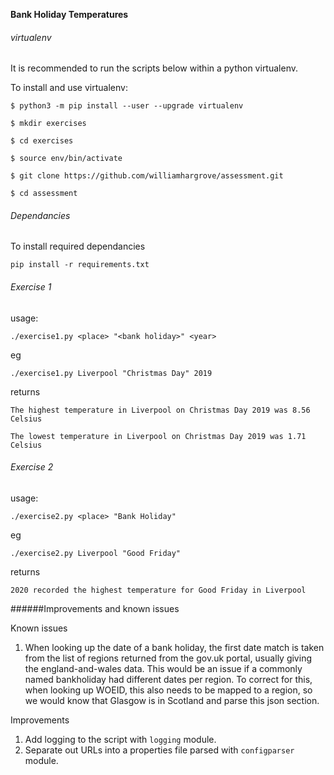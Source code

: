 **Bank Holiday Temperatures**

###### virtualenv

It is recommended to run the scripts below within a python virtualenv.

To install and use virtualenv:

`$ python3 -m pip install --user --upgrade virtualenv`

`$ mkdir exercises`

`$ cd exercises`

`$ source env/bin/activate`

`$ git clone https://github.com/williamhargrove/assessment.git`

`$ cd assessment`

###### Dependancies

To install required dependancies

`pip install -r requirements.txt`

###### Exercise 1

usage:

`./exercise1.py <place> "<bank holiday>" <year>`

eg

`./exercise1.py Liverpool "Christmas Day" 2019`

returns

`The highest temperature in Liverpool on Christmas Day 2019 was 8.56 Celsius`

`The lowest temperature in Liverpool on Christmas Day 2019 was 1.71 Celsius`


###### Exercise 2

usage:

`./exercise2.py <place> "Bank Holiday"`

eg

`./exercise2.py Liverpool "Good Friday"`

returns

`2020 recorded the highest temperature for Good Friday in Liverpool`

######Improvements and known issues

Known issues
1. When looking up the date of a bank holiday, the first date match is taken from the list of regions returned from the gov.uk portal,
usually giving the england-and-wales data. This would be an issue if a commonly named bankholiday had different dates
per region. To correct for this, when looking up WOEID, this also needs to be mapped to a region, so we would know that
Glasgow is in Scotland and parse this json section.

Improvements
1. Add logging to the script with `logging` module.
2. Separate out URLs into a properties file parsed with `configparser` module.
